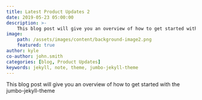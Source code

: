 ```yaml
---
title: Latest Product Updates 2
date: 2019-05-23 05:00:00
description: >-
    This blog post will give you an overview of how to get started with the jumbo-jekyll-theme
image:
    path: /assets/images/content/background-image2.png
    featured: true
author: kyle
co-author: john.smith
categories: [blog, Product Updates]
keywords: jekyll, note, theme, jumbo-jekyll-theme
---
```

This blog post will give you an overview of how to get started with the jumbo-jekyll-theme
